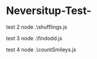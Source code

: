 # Neversitup-Test-
test 2
node .\shufflings.js  

test 3
node .\findodd.js  

test 4
node .\countSmileys.js
